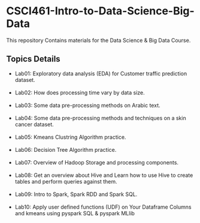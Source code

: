 # CSCI461-Intro-to-Data-Science-Big-Data

This repository Contains materials for the Data Science & Big Data Course.

## Topics Details

* Lab01: Exploratory data analysis (EDA) for Customer traffic prediction dataset.<br><br>
* Lab02: How does processing time vary by data size.<br><br>
* Lab03: Some data pre-processing methods on Arabic text.<br><br>
* Lab04: Some data pre-processing methods and techniques on a skin cancer dataset.<br><br>
* Lab05: Kmeans Clustring Algorithm practice.<br><br>
* Lab06: Decision Tree Algorithm practice.<br><br>
* Lab07: Overview of Hadoop Storage and processing components.<br><br>
* Lab08: Get an overview about Hive and Learn how to use Hive to create tables and perform queries against them.<br><br>
* Lab09: Intro to Spark, Spark RDD and Spark SQL.<br><br>
* Lab10: Apply user defined functions (UDF) on Your Dataframe Columns and kmeans using pyspark SQL & pyspark MLlib
